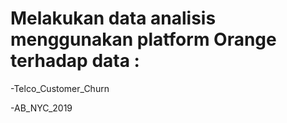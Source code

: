 # Melakukan data analisis menggunakan platform Orange terhadap data :

-Telco_Customer_Churn

-AB_NYC_2019
